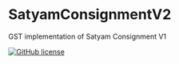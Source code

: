 # SatyamConsignmentV2
GST implementation of Satyam Consignment V1

[![GitHub license](https://img.shields.io/github/license/Razdeep/SatyamConsignmentV2.svg?style=for-the-badge)](https://github.com/Razdeep/SatyamConsignmentV2/blob/master/LICENSE)

